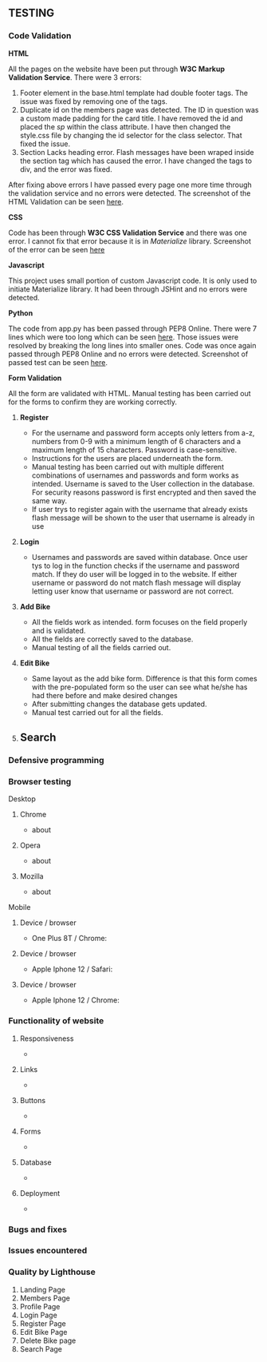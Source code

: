 ## TESTING

### **Code Validation**

**HTML**

All the pages on the website have been put through **W3C Markup Validation Service**. There were 3 errors:

1. Footer element in the base.html template had double footer tags. The issue was fixed by removing one of the tags.
2. Duplicate id on the members page was detected. The ID in question was a custom made padding for the card title. I
   have removed the id and placed the *sp* within the class attribute. I have then changed the style.css file by
   changing the id selector for the class selector. That fixed the issue.
3. Section Lacks heading error. Flash messages have been wraped inside the section tag which has caused the error. I
   have changed the tags to div, and the error was fixed.

After fixing above errors I have passed every page one more time through the validation service and no errors were
detected. The screenshot of the HTML Validation can be seen [here](./static/img/html_validation.png).

**CSS**

Code has been through **W3C CSS Validation Service** and there was one error. I cannot fix that error because it is
in  *Materialize* library. Screenshot of the error can be seen [here](./static/img/css_validator_error.png)

**Javascript**

This project uses small portion of custom Javascript code. It is only used to initiate Materialize library. It had been
through JSHint and no errors were detected.

**Python**

The code from app.py has been passed through PEP8 Online. There were 7 lines which were too long which can be
seen [here](./static/img/python_pep8_bad.png). Those issues were resolved by breaking the long lines into smaller ones.
Code was once again passed through PEP8 Online and no errors were detected. Screenshot of passed test can be
seen [here](./static/img/python_pep8_good.png).

**Form Validation**

All the form are validated with HTML. Manual testing has been carried out for the forms to confirm they are working
correctly.

1. **Register**
    - For the username and password form accepts only letters from a-z, numbers from 0-9 with a minimum length of 6
      characters and a maximum length of 15 characters. Password is case-sensitive.
    - Instructions for the users are placed underneath the form.
    - Manual testing has been carried out with multiple different combinations of usernames and passwords and form works
      as intended. Username is saved to the User collection in the database. For security reasons password is first
      encrypted and then saved the same way.
    - If user trys to register again with the username that already exists flash message will be shown to the user that
      username is already in use

2. **Login**
    - Usernames and passwords are saved within database. Once user tys to log in the function checks if the username and
      password match. If they do user will be logged in to the website. If either username or password do not match
      flash message will display letting user know that username or password are not correct.

3. **Add Bike**
    - All the fields work as intended. form focuses on the field properly and is validated.
    - All the fields are correctly saved to the database.
    - Manual testing of all the fields carried out.

4. **Edit Bike**
    - Same layout as the add bike form. Difference is that this form comes with the pre-populated form so the user can
      see what he/she has had there before and make desired changes
    - After submitting changes the database gets updated. 
    - Manual test carried out for all the fields.
   
5. **Search**
    - 

### Defensive programming

### Browser testing

Desktop

1. Chrome

    - about

2. Opera

    - about

3. Mozilla

    - about

Mobile

1. Device / browser

    - One Plus 8T / Chrome:
2. Device / browser

    - Apple Iphone 12 / Safari:

3. Device / browser

    - Apple Iphone 12 / Chrome:

### Functionality of website

1. Responsiveness

    -
2. Links

    -
3. Buttons

    -
4. Forms

    -
5. Database

    -
6. Deployment

    -

### Bugs and fixes

### Issues encountered

### Quality by **Lighthouse**

1. Landing Page
2. Members Page
3. Profile Page
4. Login Page
5. Register Page
6. Edit Bike Page
7. Delete Bike page
8. Search Page